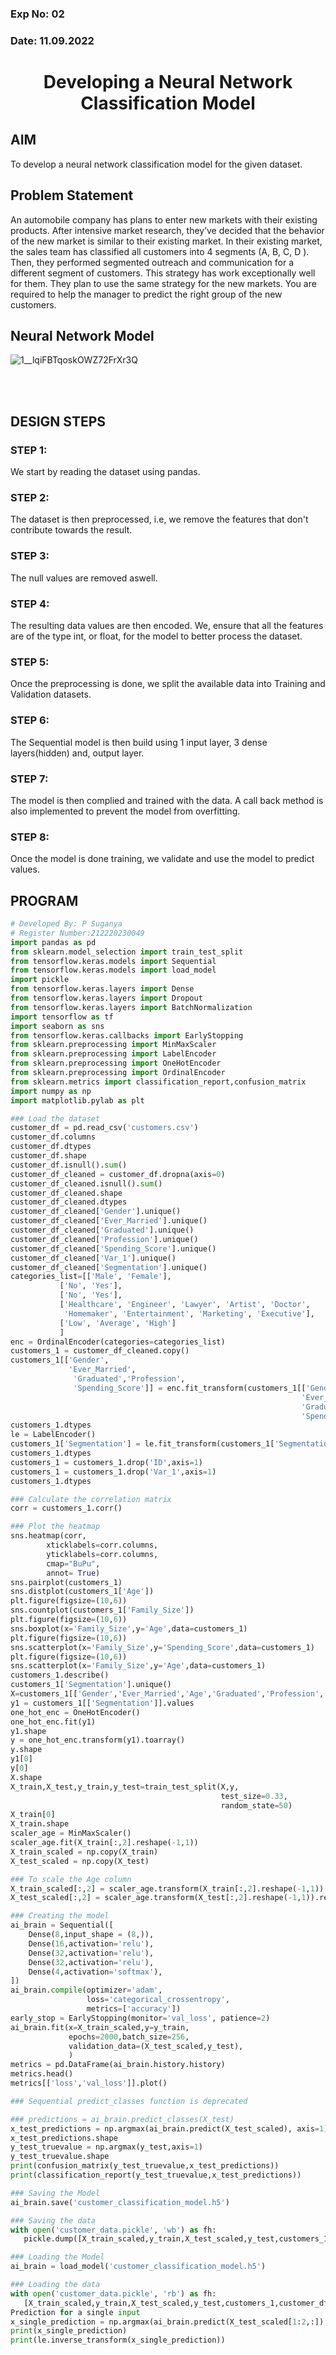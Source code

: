 ### Exp No: 02
### Date: 11.09.2022
# <p align="center">Developing a Neural Network Classification Model</p>
## AIM
To develop a neural network classification model for the given dataset.
## Problem Statement
An automobile company has plans to enter new markets with their existing products. After intensive market research, they’ve decided that the behavior of the new market is similar to their existing market.
          In their existing market, the sales team has classified all customers into 4 segments (A, B, C, D ). Then, they performed segmented outreach and communication for a different segment of customers. This strategy has work exceptionally well for them. They plan to use the same strategy for the new markets.
          You are required to help the manager to predict the right group of the new customers.
## Neural Network Model
![1__lqiFBTqoskOWZ72FrXr3Q](https://user-images.githubusercontent.com/77089743/203842114-23ed97cc-cb70-45af-823d-99a863253881.jpeg)

<br><br>

## DESIGN STEPS

### STEP 1:
We start by reading the dataset using pandas.

### STEP 2:
The dataset is then preprocessed, i.e, we remove the features that don't contribute towards the result.

### STEP 3:
The null values are removed aswell.
      
### STEP 4:
The resulting data values are then encoded. We, ensure that all the features are of the type int, or float, 
for the model to better process the dataset.

### STEP 5:
Once the preprocessing is done, we split the available data into Training and Validation datasets.
      
### STEP 6:
The Sequential model is then build using 1 input layer, 3 dense layers(hidden) and, output layer.

### STEP 7:
The model is then complied and trained with the data. A call back method is also implemented to prevent the model from overfitting.
      
### STEP 8:
Once the model is done training, we validate and use the model to predict values.

## PROGRAM

```python
# Developed By: P Suganya
# Register Number:212220230049
import pandas as pd
from sklearn.model_selection import train_test_split
from tensorflow.keras.models import Sequential
from tensorflow.keras.models import load_model
import pickle
from tensorflow.keras.layers import Dense
from tensorflow.keras.layers import Dropout
from tensorflow.keras.layers import BatchNormalization
import tensorflow as tf
import seaborn as sns
from tensorflow.keras.callbacks import EarlyStopping
from sklearn.preprocessing import MinMaxScaler
from sklearn.preprocessing import LabelEncoder
from sklearn.preprocessing import OneHotEncoder
from sklearn.preprocessing import OrdinalEncoder
from sklearn.metrics import classification_report,confusion_matrix
import numpy as np
import matplotlib.pylab as plt

### Load the dataset
customer_df = pd.read_csv('customers.csv')
customer_df.columns
customer_df.dtypes
customer_df.shape
customer_df.isnull().sum()
customer_df_cleaned = customer_df.dropna(axis=0)
customer_df_cleaned.isnull().sum()
customer_df_cleaned.shape
customer_df_cleaned.dtypes
customer_df_cleaned['Gender'].unique()
customer_df_cleaned['Ever_Married'].unique()
customer_df_cleaned['Graduated'].unique()
customer_df_cleaned['Profession'].unique()
customer_df_cleaned['Spending_Score'].unique()
customer_df_cleaned['Var_1'].unique()
customer_df_cleaned['Segmentation'].unique()
categories_list=[['Male', 'Female'],
           ['No', 'Yes'],
           ['No', 'Yes'],
           ['Healthcare', 'Engineer', 'Lawyer', 'Artist', 'Doctor',
            'Homemaker', 'Entertainment', 'Marketing', 'Executive'],
           ['Low', 'Average', 'High']
           ]
enc = OrdinalEncoder(categories=categories_list)
customers_1 = customer_df_cleaned.copy()
customers_1[['Gender',
             'Ever_Married',
              'Graduated','Profession',
              'Spending_Score']] = enc.fit_transform(customers_1[['Gender',
                                                                 'Ever_Married',
                                                                 'Graduated','Profession',
                                                                 'Spending_Score']])
customers_1.dtypes
le = LabelEncoder()
customers_1['Segmentation'] = le.fit_transform(customers_1['Segmentation'])
customers_1.dtypes
customers_1 = customers_1.drop('ID',axis=1)
customers_1 = customers_1.drop('Var_1',axis=1)
customers_1.dtypes

### Calculate the correlation matrix
corr = customers_1.corr()

### Plot the heatmap
sns.heatmap(corr, 
        xticklabels=corr.columns,
        yticklabels=corr.columns,
        cmap="BuPu",
        annot= True)
sns.pairplot(customers_1)
sns.distplot(customers_1['Age'])
plt.figure(figsize=(10,6))
sns.countplot(customers_1['Family_Size'])
plt.figure(figsize=(10,6))
sns.boxplot(x='Family_Size',y='Age',data=customers_1)
plt.figure(figsize=(10,6))
sns.scatterplot(x='Family_Size',y='Spending_Score',data=customers_1)
plt.figure(figsize=(10,6))
sns.scatterplot(x='Family_Size',y='Age',data=customers_1)
customers_1.describe()
customers_1['Segmentation'].unique()
X=customers_1[['Gender','Ever_Married','Age','Graduated','Profession','Work_Experience','Spending_Score','Family_Size']].values
y1 = customers_1[['Segmentation']].values
one_hot_enc = OneHotEncoder()
one_hot_enc.fit(y1)
y1.shape
y = one_hot_enc.transform(y1).toarray()
y.shape
y1[0]
y[0]
X.shape
X_train,X_test,y_train,y_test=train_test_split(X,y,
                                               test_size=0.33,
                                               random_state=50)
X_train[0]
X_train.shape
scaler_age = MinMaxScaler()
scaler_age.fit(X_train[:,2].reshape(-1,1))
X_train_scaled = np.copy(X_train)
X_test_scaled = np.copy(X_test)

### To scale the Age column
X_train_scaled[:,2] = scaler_age.transform(X_train[:,2].reshape(-1,1)).reshape(-1)
X_test_scaled[:,2] = scaler_age.transform(X_test[:,2].reshape(-1,1)).reshape(-1)

### Creating the model
ai_brain = Sequential([
    Dense(8,input_shape = (8,)),
    Dense(16,activation='relu'),
    Dense(32,activation='relu'),
    Dense(32,activation='relu'),
    Dense(4,activation='softmax'),
])
ai_brain.compile(optimizer='adam',
                 loss='categorical_crossentropy',
                 metrics=['accuracy'])
early_stop = EarlyStopping(monitor='val_loss', patience=2)
ai_brain.fit(x=X_train_scaled,y=y_train,
             epochs=2000,batch_size=256,
             validation_data=(X_test_scaled,y_test),
             )
metrics = pd.DataFrame(ai_brain.history.history)
metrics.head()
metrics[['loss','val_loss']].plot()

### Sequential predict_classes function is deprecated

### predictions = ai_brain.predict_classes(X_test)
x_test_predictions = np.argmax(ai_brain.predict(X_test_scaled), axis=1)
x_test_predictions.shape
y_test_truevalue = np.argmax(y_test,axis=1)
y_test_truevalue.shape
print(confusion_matrix(y_test_truevalue,x_test_predictions))
print(classification_report(y_test_truevalue,x_test_predictions))

### Saving the Model
ai_brain.save('customer_classification_model.h5')

### Saving the data
with open('customer_data.pickle', 'wb') as fh:
   pickle.dump([X_train_scaled,y_train,X_test_scaled,y_test,customers_1,customer_df_cleaned,scaler_age,enc,one_hot_enc,le], fh)

### Loading the Model
ai_brain = load_model('customer_classification_model.h5')

### Loading the data
with open('customer_data.pickle', 'rb') as fh:
   [X_train_scaled,y_train,X_test_scaled,y_test,customers_1,customer_df_cleaned,scaler_age,enc,one_hot_enc,le]=pickle.load(fh)
Prediction for a single input
x_single_prediction = np.argmax(ai_brain.predict(X_test_scaled[1:2,:]), axis=1)
print(x_single_prediction)
print(le.inverse_transform(x_single_prediction))
```
<br>
<br>
<br>
<br>
<br>
<br>
<br>
<br>
<br>

## Dataset Information

![Screenshot 2022-09-11 233148](https://user-images.githubusercontent.com/77089743/189542413-ee139a31-495f-455d-beff-e37c2edc7019.png)


## OUTPUT

### Training Loss, Validation Loss Vs Iteration Plot
![189541738-7db9ce2e-d544-4fd5-86b5-922ab0a4dd3d](https://user-images.githubusercontent.com/77089743/189858356-2d60cb9f-0a13-491f-bcc8-96ddd58fef87.png)

### Classification Report

![Screenshot 2022-09-11 233544](https://user-images.githubusercontent.com/77089743/189542453-24a0923a-5d4d-48c9-9833-e922295b0742.png)

<br>
<br>
<br>
<br>
<br>
<br>
<br>
<br>
<br>

### Confusion Matrix

![Screenshot 2022-09-11 233629](https://user-images.githubusercontent.com/77089743/189542480-e781076d-10d3-43d6-99b1-4a49155b6ab4.png)


### New Sample Data Prediction

![Screenshot 2022-09-11 233719](https://user-images.githubusercontent.com/77089743/189542512-710a1c48-379b-4f06-81d2-f3809490ee91.png)


## RESULT

      Thus, we have developed a neural network classification model for the given dataset.
